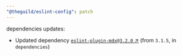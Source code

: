 ```yaml
---
"@theguild/eslint-config": patch
---
```

dependencies updates:
  - Updated dependency [`eslint-plugin-mdx@3.2.0` ↗︎](https://www.npmjs.com/package/eslint-plugin-mdx/v/3.2.0) (from `3.1.5`, in `dependencies`)
